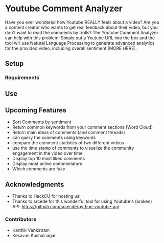 # Youtube Comment Analyzer

Have you ever wondered how Youtube REALLY feels about a video? Are you a content creator who wants to get real feedback about their video, but you don't want to read the comments by trolls? The Youtube Comment Analyzer can help with this problem! Simply put a Youtube URL into the box and the tool will use Natural Language Processing to generate advanced analytics for the provided video, including overall sentiment [MORE HERE].

## Setup

### Requirements

## Use

## Upcoming Features
* Sort Comments by sentiment
* Return common keywords from your comment sections (Word Cloud)
* Return main ideas of comments (and comment threads)
* can query the comments using keywords
* compare the comment statistics of two different videos
* use the time stamp of comments to visualize the community engagement in the video over time
* Display top 10 most liked comments
* Display most active commentators
* Which comments are fake


## Acknowledgments

* Thanks to HackCU for hosting us!
* Thanks to srcede for this wonderful tool for using Youtube's (broken) API: https://github.com/srcecde/python-youtube-api

### Contributors

* Karthik Venkatram
* Kesavan Kushalnagar
